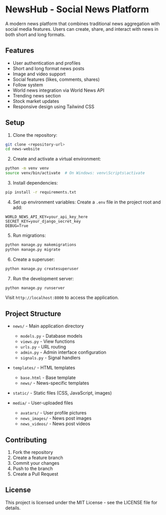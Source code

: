 # NewsHub - Social News Platform

A modern news platform that combines traditional news aggregation with social media features. Users can create, share, and interact with news in both short and long formats.

## Features

- User authentication and profiles
- Short and long format news posts
- Image and video support
- Social features (likes, comments, shares)
- Follow system
- World news integration via World News API
- Trending news section
- Stock market updates
- Responsive design using Tailwind CSS

## Setup

1. Clone the repository:
```bash
git clone <repository-url>
cd news-website
```

2. Create and activate a virtual environment:
```bash
python -m venv venv
source venv/bin/activate  # On Windows: venv\Scripts\activate
```

3. Install dependencies:
```bash
pip install -r requirements.txt
```

4. Set up environment variables:
Create a `.env` file in the project root and add:
```
WORLD_NEWS_API_KEY=your_api_key_here
SECRET_KEY=your_django_secret_key
DEBUG=True
```

5. Run migrations:
```bash
python manage.py makemigrations
python manage.py migrate
```

6. Create a superuser:
```bash
python manage.py createsuperuser
```

7. Run the development server:
```bash
python manage.py runserver
```

Visit `http://localhost:8000` to access the application.

## Project Structure

- `news/` - Main application directory
  - `models.py` - Database models
  - `views.py` - View functions
  - `urls.py` - URL routing
  - `admin.py` - Admin interface configuration
  - `signals.py` - Signal handlers

- `templates/` - HTML templates
  - `base.html` - Base template
  - `news/` - News-specific templates

- `static/` - Static files (CSS, JavaScript, images)

- `media/` - User-uploaded files
  - `avatars/` - User profile pictures
  - `news_images/` - News post images
  - `news_videos/` - News post videos

## Contributing

1. Fork the repository
2. Create a feature branch
3. Commit your changes
4. Push to the branch
5. Create a Pull Request

## License

This project is licensed under the MIT License - see the LICENSE file for details. 